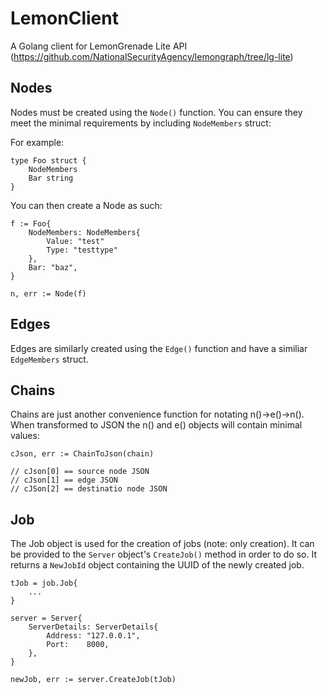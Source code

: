 # LemonClient
A Golang client for LemonGrenade Lite API (https://github.com/NationalSecurityAgency/lemongraph/tree/lg-lite)


## Nodes

Nodes must be created using the `Node()` function. You can ensure they meet the minimal requirements by including `NodeMembers` struct:

For example:
```
type Foo struct {
	NodeMembers
    Bar string
}
```

You can then create a Node as such:
```
f := Foo{
	NodeMembers: NodeMembers{
		Value: "test"
		Type: "testtype"
	},
	Bar: "baz",
}

n, err := Node(f)
```

## Edges

Edges are similarly created using the `Edge()` function and have a similiar `EdgeMembers` struct. 

## Chains

Chains are just another convenience function for notating n()->e()->n(). When transformed to JSON the n() and e() objects will contain minimal values:

```
cJson, err := ChainToJson(chain)

// cJson[0] == source node JSON
// cJson[1] == edge JSON
// cJSon[2] == destinatio node JSON
```

## Job

The Job object is used for the creation of jobs (note: only creation). It can be provided to the `Server` object's `CreateJob()` method in order to do so. It returns a `NewJobId` object containing the UUID of the newly created job.
```
tJob = job.Job{
	...
}

server = Server{
	ServerDetails: ServerDetails{
		Address: "127.0.0.1",
		Port:    8000,
	},
}

newJob, err := server.CreateJob(tJob)
```